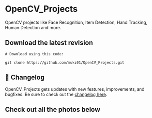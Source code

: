 # OpenCV_Projects 
OpenCV projects like Face Recognition, Item Detection, Hand Tracking, Human Detection and more.
<br/>

## Download the latest revision
```
# Download using this code:

git clone https://github.com/muki01/OpenCV_Projects.git
```

## :scroll: Changelog
OpenCV_Projects gets updates with new features, improvements, and bugfixes.
Be sure to check out the [changelog here]().

## Check out all the photos below
